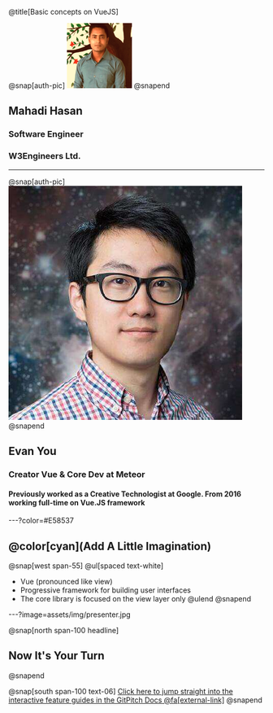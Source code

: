 @title[Basic concepts on VueJS]

@snap[auth-pic]
![](src/assets/photo.png)
@snapend

## Mahadi Hasan
### Software Engineer
### W3Engineers Ltd.


---
@snap[auth-pic]
![](src/assets/evan.jpeg)
@snapend

## Evan You
### Creator Vue & Core Dev at Meteor
#### Previously worked as a Creative Technologist at Google. From 2016 working full-time on Vue.JS framework

---?color=#E58537
## @color[cyan](**Add A Little Imagination**)

@snap[west span-55]
@ul[spaced text-white]
- Vue (pronounced like view)
- Progressive framework for building user interfaces
- The core library is focused on the view layer only
@ulend
@snapend

---?image=assets/img/presenter.jpg

@snap[north span-100 headline]
## Now It's Your Turn
@snapend

@snap[south span-100 text-06]
[Click here to jump straight into the interactive feature guides in the GitPitch Docs @fa[external-link]](https://gitpitch.com/docs/getting-started/tutorial/)
@snapend
